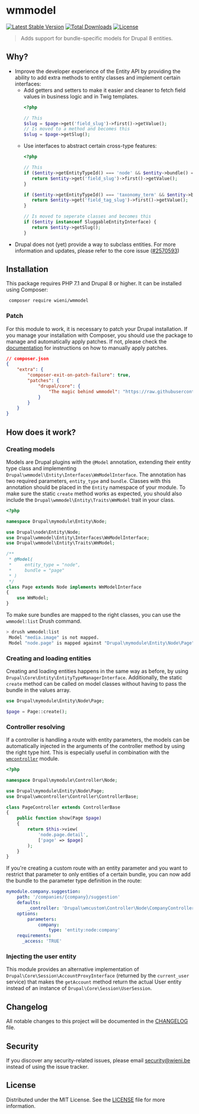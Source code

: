 wmmodel
======================

[![Latest Stable Version](https://poser.pugx.org/wieni/wmmodel/v/stable)](https://packagist.org/packages/wieni/wmmodel)
[![Total Downloads](https://poser.pugx.org/wieni/wmmodel/downloads)](https://packagist.org/packages/wieni/wmmodel)
[![License](https://poser.pugx.org/wieni/wmmodel/license)](https://packagist.org/packages/wieni/wmmodel)

> Adds support for bundle-specific models for Drupal 8 entities.

## Why?
- Improve the developer experience of the Entity API by providing the
  ability to add extra methods to entity classes and implement certain
  interfaces:
  - Add getters and setters to make it easier and cleaner to fetch field
    values in business logic and in Twig templates.
    ```php
    <?php

    // This
    $slug = $page->get('field_slug')->first()->getValue();
    // Is moved to a method and becomes this
    $slug = $page->getSlug();
    ```
  -  Use interfaces to abstract certain cross-type features:
     ```php
     <?php
     
     // This
     if ($entity->getEntityTypeId() === 'node' && $entity->bundle() === 'page') {
        return $entity->get('field_slug')->first()->getValue();
     }
     
     if ($entity->getEntityTypeId() === 'taxonomy_term' && $entity->bundle() === 'tag') {
        return $entity->get('field_tag_slug')->first()->getValue();
     }
     
     // Is moved to seperate classes and becomes this
     if ($entity instanceof SluggableEntityInterface) {
        return $entity->getSlug();
     }
     ```
- Drupal does not (yet) provide a way to subclass entities. For more
  information and updates, please refer to the core issue
  ([#2570593](https://www.drupal.org/node/2570593))

## Installation

This package requires PHP 7.1 and Drupal 8 or higher. It can be
installed using Composer:

```bash
 composer require wieni/wmmodel
```

### Patch
For this module to work, it is necessary to patch your Drupal
installation. If you manage your installation with Composer, you should
use the package to manage and automatically apply patches. If not,
please check the [documentation](https://www.drupal.org/patch/apply) for
instructions on how to manually apply patches.

```json
// composer.json
{
    "extra": {
        "composer-exit-on-patch-failure": true,
        "patches": {
            "drupal/core": {
                "The magic behind wmmodel": "https://raw.githubusercontent.com/wieni/wmmodel/0.3.3/src/Patch/core/wmmodel.patch"
            }
        }
    }
}
```

## How does it work?
### Creating models
Models are Drupal plugins with the `@Model` annotation, extending their
entity type class and implementing
`Drupal\wmmodel\Entity\Interfaces\WmModelInterface`. The annotation has
two required parameters, `entity_type` and `bundle`. Classes with this
annotation should be placed in the `Entity` namespace of your module. To
make sure the static `create` method works as expected, you should also
include the `Drupal\wmmodel\Entity\Traits\WmModel` trait in your class.

```php
<?php

namespace Drupal\mymodule\Entity\Node;

use Drupal\node\Entity\Node;
use Drupal\wmmodel\Entity\Interfaces\WmModelInterface;
use Drupal\wmmodel\Entity\Traits\WmModel;

/**
 * @Model(
 *     entity_type = "node",
 *     bundle = "page"
 * )
 */
class Page extends Node implements WmModelInterface
{
    use WmModel;
}
```

To make sure bundles are mapped to the right classes, you can use the
`wmmodel:list` Drush command.

```bash
> drush wmmodel:list
 Model "media.image" is not mapped.
 Model "node.page" is mapped against "Drupal\mymodule\Entity\Node\Page".
```

### Creating and loading entities
Creating and loading entities happens in the same way as before, by
using `Drupal\Core\Entity\EntityTypeManagerInterface`. Additionally, the
static `create` method can be called on model classes without having to
pass the bundle in the values array.

```php
use Drupal\mymodule\Entity\Node\Page;

$page = Page::create();
```

### Controller resolving
If a controller is handling a route with entity parameters, the models
can be automatically injected in the arguments of the controller method
by using the right type hint. This is especially useful in combination
with the [`wmcontroller`](https://github.com/wieni/wmcontroller) module.

```php
<?php

namespace Drupal\mymodule\Controller\Node;

use Drupal\mymodule\Entity\Node\Page;
use Drupal\wmcontroller\Controller\ControllerBase;

class PageController extends ControllerBase
{
    public function show(Page $page)
    {
        return $this->view(
            'node.page.detail',
            ['page' => $page]
        );
    }
}

```

If you're creating a custom route with an entity parameter and you want to restrict that parameter to only entities of a
certain bundle, you can now add the bundle to the parameter type definition in the route:

```yml
mymodule.company.suggestion:
    path: '/companies/{company}/suggestion'
    defaults:
        _controller: 'Drupal\wmcustom\Controller\Node\CompanyController::addSuggestion'
    options:
        parameters:
            company:
                type: 'entity:node:company'
    requirements:
      _access: 'TRUE'
```

### Injecting the user entity
This module provides an alternative implementation of
`Drupal\Core\Session\AccountProxyInterface` (returned by the
`current_user` service) that makes the `getAccount` method return the
actual User entity instead of an instance of
`Drupal\Core\Session\UserSession`.

## Changelog
All notable changes to this project will be documented in the
[CHANGELOG](CHANGELOG.md) file.

## Security
If you discover any security-related issues, please email
[security@wieni.be](mailto:security@wieni.be) instead of using the issue
tracker.

## License
Distributed under the MIT License. See the [LICENSE](LICENSE.md) file
for more information.
